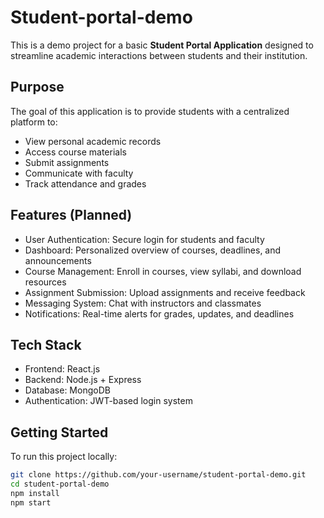 # Student-portal-demo

This is a demo project for a basic **Student Portal Application** designed to streamline academic interactions between students and their institution.

## Purpose

The goal of this application is to provide students with a centralized platform to:
- View personal academic records
- Access course materials
- Submit assignments
- Communicate with faculty
- Track attendance and grades

## Features (Planned)

- User Authentication: Secure login for students and faculty
- Dashboard: Personalized overview of courses, deadlines, and announcements
- Course Management: Enroll in courses, view syllabi, and download resources
- Assignment Submission: Upload assignments and receive feedback
- Messaging System: Chat with instructors and classmates
- Notifications: Real-time alerts for grades, updates, and deadlines

## Tech Stack

- Frontend: React.js
- Backend: Node.js + Express
- Database: MongoDB
- Authentication: JWT-based login system

## Getting Started

To run this project locally:

```bash
git clone https://github.com/your-username/student-portal-demo.git
cd student-portal-demo
npm install
npm start


